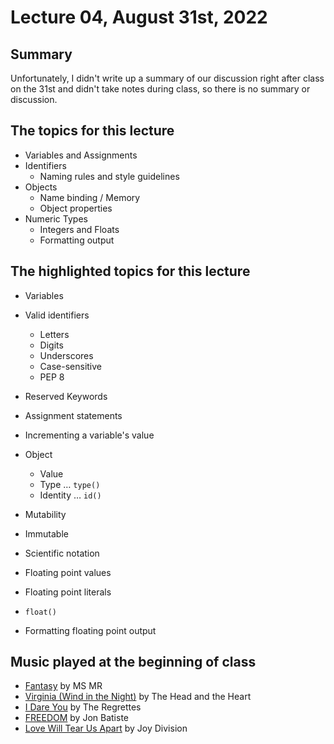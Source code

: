 # Lecture 04, August 31st, 2022

## Summary

Unfortunately, I didn't write up a summary of our discussion right after class on the 31st and didn't take notes during class, so there is no summary or discussion.

## The topics for this lecture

* Variables and Assignments
* Identifiers
  - Naming rules and style guidelines
* Objects
  - Name binding / Memory
  - Object properties
* Numeric Types
  - Integers and Floats
  - Formatting output


## The highlighted topics for this lecture

* Variables
* Valid identifiers
  - Letters
  - Digits
  - Underscores
  - Case-sensitive
  - PEP 8
* Reserved Keywords

* Assignment statements
* Incrementing a variable's value

* Object
  - Value
  - Type … `type()`
  - Identity … `id()`

* Mutability
* Immutable

* Scientific notation

* Floating point values
* Floating point literals
* `float()`
* Formatting floating point output

## Music played at the beginning of class

* [Fantasy](https://www.youtube.com/watch?v=DE5DXUfX0cc) by MS MR
* [Virginia (Wind in the Night)](https://www.youtube.com/watch?v=6LS4oKobHp0) by The Head and the Heart
* [I Dare You](https://www.youtube.com/watch?v=WOgQpjARYyc) by The Regrettes
* [FREEDOM](https://www.youtube.com/watch?v=3YHVC1DcHmo) by Jon Batiste
* [Love Will Tear Us Apart](https://www.youtube.com/watch?v=zuuObGsB0No) by Joy Division
